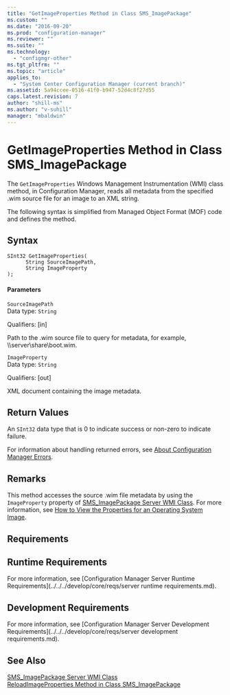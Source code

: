 ```yaml
---
title: "GetImageProperties Method in Class SMS_ImagePackage"
ms.custom: ""
ms.date: "2016-09-20"
ms.prod: "configuration-manager"
ms.reviewer: ""
ms.suite: ""
ms.technology: 
  - "configmgr-other"
ms.tgt_pltfrm: ""
ms.topic: "article"
applies_to: 
  - "System Center Configuration Manager (current branch)"
ms.assetid: 5a94ccee-0516-41f0-b947-52d4c8f27d55
caps.latest.revision: 7
author: "shill-ms"
ms.author: "v-suhill"
manager: "mbaldwin"
---
```

# GetImageProperties Method in Class SMS_ImagePackage
The `GetImageProperties` Windows Management Instrumentation (WMI) class method, in Configuration Manager, reads all metadata from the specified .wim source file for an image to an XML string.  
  
 The following syntax is simplified from Managed Object Format (MOF) code and defines the method.  
  
## Syntax  
  
```  
SInt32 GetImageProperties(  
      String SourceImagePath,  
      String ImageProperty  
);  
```  
  
#### Parameters  
 `SourceImagePath`  
 Data type: `String`  
  
 Qualifiers: [in]  
  
 Path to the .wim source file to query for metadata, for example, \\\server\share\boot.wim.  
  
 `ImageProperty`  
 Data type: `String`  
  
 Qualifiers: [out]  
  
 XML document containing the image metadata.  
  
## Return Values  
 An `SInt32` data type that is 0 to indicate success or non-zero to indicate failure.  
  
 For information about handling returned errors, see [About Configuration Manager Errors](../../../develop/core/understand/about-configuration-manager-errors.md).  
  
## Remarks  
 This method accesses the source .wim file metadata by using the `ImageProperty` property of [SMS_ImagePackage Server WMI Class](../../../develop/reference/osd/sms_imagepackage-server-wmi-class.md). For more information, see [How to View the Properties for an Operating System Image](../../../develop/osd/how-to-view-the-properties-for-an-operating-system-image.md).  
  
## Requirements  
  
## Runtime Requirements  
 For more information, see [Configuration Manager Server Runtime Requirements](../../../develop/core/reqs/server runtime requirements.md).  
  
## Development Requirements  
 For more information, see [Configuration Manager Server Development Requirements](../../../develop/core/reqs/server development requirements.md).  
  
## See Also  
 [SMS_ImagePackage Server WMI Class](../../../develop/reference/osd/sms_imagepackage-server-wmi-class.md)   
 [ReloadImageProperties Method in Class SMS_ImagePackage](../../../develop/reference/osd/reloadimageproperties-method-in-class-sms_imagepackage.md)